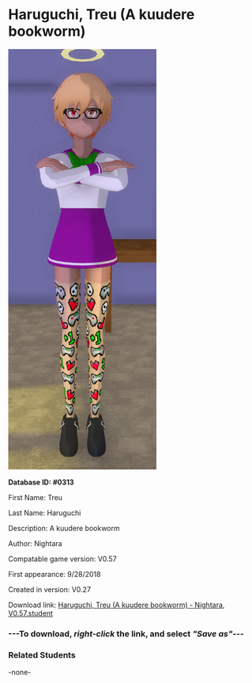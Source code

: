 # Haruguchi, Treu (A kuudere bookworm)

<img src="../../Files/Images/Haruguchi, Treu (A kuudere bookworm).png" title="Haruguchi, Treu (A kuudere bookworm) - Nightara, V0.57">

**Database ID: #0313**

First Name: Treu

Last Name: Haruguchi

Description: A kuudere bookworm

Author: Nightara

Compatable game version: V0.57

First appearance: 9/28/2018

Created in version: V0.27

Download link: <a href="https://raw.githubusercontent.com/Arbiter1223/Daigaku-Gurashi-Custom-Students/master/Files/Student%20Files/Haruguchi%2C%20Treu%20(A%20kuudere%20bookworm)%20-%20Nightara%2C%20V0.57.student">Haruguchi, Treu (A kuudere bookworm) - Nightara, V0.57.student</a>

### ---**To download, _right-click_ the link, and select _"Save as"_**---

### Related Students

-none-
